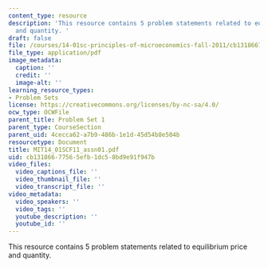 ```yaml
---
content_type: resource
description: 'This resource contains 5 problem statements related to equilibrium price
  and quantity. '
draft: false
file: /courses/14-01sc-principles-of-microeconomics-fall-2011/cb13186677565efb1dc58bd9e91f947b_MIT14_01SCF11_assn01.pdf
file_type: application/pdf
image_metadata:
  caption: ''
  credit: ''
  image-alt: ''
learning_resource_types:
- Problem Sets
license: https://creativecommons.org/licenses/by-nc-sa/4.0/
ocw_type: OCWFile
parent_title: Problem Set 1
parent_type: CourseSection
parent_uid: 4cecca62-a7b9-486b-1e1d-45d54b8e504b
resourcetype: Document
title: MIT14_01SCF11_assn01.pdf
uid: cb131866-7756-5efb-1dc5-8bd9e91f947b
video_files:
  video_captions_file: ''
  video_thumbnail_file: ''
  video_transcript_file: ''
video_metadata:
  video_speakers: ''
  video_tags: ''
  youtube_description: ''
  youtube_id: ''
---
```

This resource contains 5 problem statements related to equilibrium price and quantity.